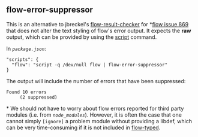 ## flow-error-suppressor

This is an alternative to jbreckel's [flow-result-checker](https://github.com/jbreckel/flow-result-checker) for *[flow issue 869](https://github.com/facebook/flow/issues/869) that does not alter the text styling of flow's error output. It expects the **raw** output, which can be provided by using the [script](http://man7.org/linux/man-pages/man1/script.1.html) command.

In _`package.json`_:
```
"scripts": {
  "flow": "script -q /dev/null flow | flow-error-suppressor"
}
```

The output will include the number of errors that have been suppressed:
```
Found 10 errors
     (2 suppressed)
```

\* We should not have to worry about flow errors reported for third party modules (i.e. from _`node_modules`_). However, it is often the case that one cannot simply `[ignore]` a problem module without providing a libdef, which can be very time-consuming if it is not included in [flow-typed](https://github.com/flowtype/flow-typed).
